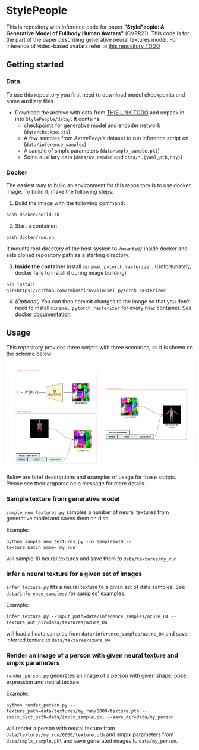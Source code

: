 
# StylePeople

This is repository with inference code for paper **"StylePeople: A Generative Model of Fullbody Human Avatars"** (CVPR21).
This code is for the part of the paper describing generative neural textures model. For inference of video-based avatars refer to [this repository TODO](https://github.com/)

## Getting started
### Data
To use this repository you first need to download model checkpoints and some auxiliary files.

* Download the archive with data from [THIS LINK TODO](https://drive.google.com/) and unpack in into `StylePeople/data/`. It contains:
	* checkpoints for generative model and encoder network (`data/checkpoints`)
	* A few samples from *AzurePeople* dataset to run inference script on (`data/inference_samples`)
	* A sample of smplx parameters (`data/smplx_sample.pkl`)
	* Some auxiliary data (`data/uv_render` and `data/*.{yaml,pth,npy}`)

### Docker
The easiest way to build an environment for this repository is to use docker image. To build it, make the following steps:
1. Build the image with the following command:
```
bash docker/build.sh
```
2. Start a container:
```
bash docker/run.sh
```
It mounts root directory of the host system to `/mounted/` inside docker and sets cloned repository path as a starting directory.

3. **Inside the container** install `minimal_pytorch_rasterizer`. (Unfortunately, docker fails to install it during image building)
```
pip install git+https://github.com/rmbashirov/minimal_pytorch_rasterizer
```
4. *(Optional)* You can then commit changes to the image so that you don't need to install  `minimal_pytorch_rasterizer` for every new container. See [docker documentation](https://docs.docker.com/engine/reference/commandline/commit/).

## Usage   
This repository provides three scripts with three scenarios, as it is shown on the scheme below:

<p align="center">
  <img src="./assets/scripts_scheme.png" alt="drawing", width="1280"/>
</p>

Below are brief descriptions and examples of usage for these scripts. Please see their argparse help message for more details.

### Sample texture from generative model
`sample_new_textures.py` samples a number of neural textures from generative model and saves them on disc.

Example:
```
python sample_new_textures.py --n_samples=10 --texture_batch_name='my_run'
```
will sample 10 neural textures and save them to `data/textures/my_run`

### Infer a neural texture for a given set of images
`infer_texture.py` fits a neural texture to a given set of data samples. See `data/inference_samples/` for samples' examples.

Example:
```
infer_texture.py --input_path=data/inference_samples/azure_04 --texture_out_dir=data/textures/azure_04
```
will load all data samples from `data/inference_samples/azure_04` and save inferred texture to `data/textures/azure_04`


### Render an image of a person with given neural texture and smplx parameters
`render_person.py` generates an image of a person with given shape, pose, expression and neural texture.

Example:
```
python render_person.py --texture_path=data/textures/my_run/0000/texture.pth --smplx_dict_path=data/smplx_sample.pkl --save_dir=data/my_person
```
will render a person with neural texture from `data/textures/my_run/0000/texture.pth` and smplx parameters from `data/smplx_sample.pkl` and save generated images to `data/my_person`.